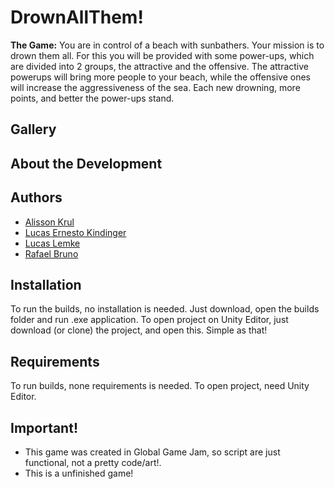 # DrownAllThem!

**The Game:** You are in control of a beach with sunbathers. Your mission is to drown them all. For this you will be provided with some power-ups, which are divided into 2 groups, the attractive and the offensive. The attractive powerups will bring more people to your beach, while the offensive ones will increase the aggressiveness of the sea. Each new drowning, more points, and better the power-ups stand.

## Gallery

## About the Development

## Authors
- [Alisson Krul](https://github.com/alissonkrul)
- [Lucas Ernesto Kindinger](https://github.com/kindingerlek)
- [Lucas Lemke]()
- [Rafael Bruno]()

## Installation
To run the builds, no installation is needed. Just download, open the builds folder and run .exe application.
To open project on Unity Editor, just download (or clone) the project, and open this. Simple as that!

## Requirements
To run builds, none requirements is needed.
To open project, need Unity Editor.

## Important!
- This game was created in Global Game Jam, so script are just functional, not a pretty code/art!.
- This is a unfinished game!
